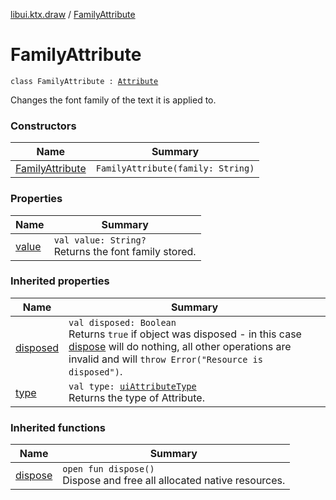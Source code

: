 [libui.ktx.draw](../README.md) / [FamilyAttribute](README.md)

# FamilyAttribute

`class FamilyAttribute : `[`Attribute`](../-attribute/README.md)

Changes the font family of the text it is applied to.

### Constructors

| Name | Summary |
|---|---|
| [FamilyAttribute](-family-attribute.md) | `FamilyAttribute(family: String)` |

### Properties

| Name | Summary |
|---|---|
| [value](value.md) | `val value: String?`<br>Returns the font family stored. |

### Inherited properties

| Name | Summary |
|---|---|
| [disposed](../../libui.ktx/-disposable/disposed.md) | `val disposed: Boolean`<br>Returns `true` if object was disposed - in this case [dispose](../../libui.ktx/-disposable/dispose.md) will do nothing, all other operations are invalid and will `throw Error("Resource is disposed")`. |
| [type](../-attribute/type.md) | `val type: `[`uiAttributeType`](../../libui/ui-attribute-type.md)<br>Returns the type of Attribute. |

### Inherited functions

| Name | Summary |
|---|---|
| [dispose](../../libui.ktx/-disposable/dispose.md) | `open fun dispose()`<br>Dispose and free all allocated native resources. |
